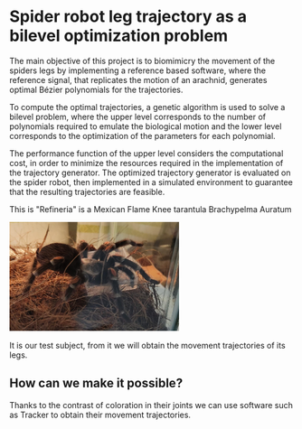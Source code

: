 # Spider robot leg trajectory as a bilevel optimization problem
The main objective of this project is to biomimicry the movement of the spiders legs by implementing a reference based software, where the reference signal, that replicates the motion of an arachnid, generates optimal Bézier polynomials for the trajectories.

To compute the optimal trajectories, a genetic algorithm is used to solve a bilevel problem, where the upper level corresponds to the number of polynomials required to emulate the biological motion and the lower level corresponds to the optimization of the parameters for each polynomial.

The performance function of the upper level considers the computational cost, in order to minimize the resources required in the implementation of the trajectory generator. 
The optimized trajectory generator is evaluated on the spider robot, then implemented in a simulated environment to guarantee that the resulting trajectories are feasible.

This is "Refineria" is a Mexican Flame Knee tarantula Brachypelma Auratum

<img src="imagenes/refineria.jpeg" alt="Descripción" width="300"/>

It is our test subject, from it we will obtain the movement trajectories of its legs.

## How can we make it possible?

Thanks to the contrast of coloration in their joints we can use software such as Tracker to obtain their movement trajectories.
